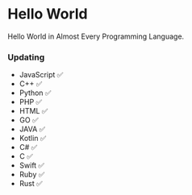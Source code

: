 # Hello World
Hello World in Almost Every Programming Language.
### Updating
- JavaScript ✅
- C++ ✅
- Python ✅
- PHP ✅
- HTML ✅
- GO ✅
- JAVA ✅
- Kotlin ✅
- C# ✅
- C ✅
- Swift ✅
- Ruby ✅
- Rust ✅
